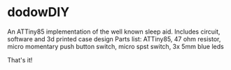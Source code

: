 # dodowDIY
An ATTiny85 implementation of the well known sleep aid. Includes circuit, software and 3d printed case design
Parts list:
ATTiny85,
47 ohm resistor,
micro momentary push button switch,
micro spst switch,
3x 5mm blue leds

That's it!
